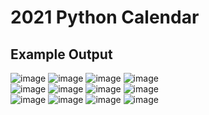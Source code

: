 # 2021 Python Calendar
## Example Output

![image](https://user-images.githubusercontent.com/58028975/137586345-6bdc78dd-f43f-480f-8c9a-9b6300f284a5.png)
![image](https://user-images.githubusercontent.com/58028975/137586353-70f990a9-e1e9-4d6a-8ef8-8e7efbd2faed.png)
![image](https://user-images.githubusercontent.com/58028975/137586373-366cbcce-a48d-4eef-982c-335dc00d1337.png)
![image](https://user-images.githubusercontent.com/58028975/137586376-bf2d4bea-f929-4e6d-b894-d85c833eb0b0.png)
<br>
![image](https://user-images.githubusercontent.com/58028975/137586382-6e3fa80d-0864-41a6-b328-cad8df4abde7.png)
![image](https://user-images.githubusercontent.com/58028975/137586397-8f45dcd4-56e1-407f-bdd6-44dcff874448.png)
![image](https://user-images.githubusercontent.com/58028975/137586405-4695dc11-86ff-41b7-9aa5-c5e3ab75bc3b.png)
![image](https://user-images.githubusercontent.com/58028975/137586414-7b192b85-7094-4ba9-8a80-a0b1e8ec069d.png)
<br>
![image](https://user-images.githubusercontent.com/58028975/137586421-67fa6e18-a0eb-454a-bbd0-a8d3bcab9285.png)
![image](https://user-images.githubusercontent.com/58028975/137586428-0f2037c3-8b72-4218-bd52-53483ed85069.png)
![image](https://user-images.githubusercontent.com/58028975/137586432-89d0d9dd-cd61-4143-90c2-fc1e3d77241c.png)
![image](https://user-images.githubusercontent.com/58028975/137586436-c8318980-ecee-4ee2-b105-e67a660b540f.png)


